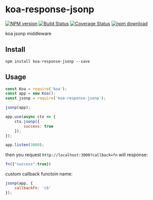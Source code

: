 # koa-response-jsonp

[![NPM version][npm-image]][npm-url]
[![Build Status][travis-image]][travis-url]
[![Coverage Status][coveralls-image]][coveralls-url]
[![npm download][download-image]][download-url]

koa jsonp middleware

## Install

```shell
npm install koa-response-jsonp --save
```

## Usage

```javascript
const Koa = require('koa');
const app = new Koa();
const jsonp = require('koa-response-jsonp');

jsonp(app);

app.use(async ctx => {
	ctx.jsonp({
		success: true
	});
});

app.listen(3000);
```

then you request `http://localhost:3000?callback=fn` will response:

```javascript
fn({"success":true})
```

custom callback functoin name:

```javascript
jsonp(app, {
	callbackFn: 'cb'
});
```


[npm-image]: https://img.shields.io/npm/v/koa-response-jsonp.svg?style=flat-square
[npm-url]: https://www.npmjs.com/package/koa-response-jsonp
[travis-image]: https://img.shields.io/travis/keenwon/koa-response-jsonp.svg?style=flat-square
[travis-url]: https://travis-ci.org/keenwon/koa-response-jsonp
[coveralls-image]: https://img.shields.io/coveralls/keenwon/koa-response-jsonp.svg?style=flat-square
[coveralls-url]: https://coveralls.io/github/keenwon/koa-response-jsonp?branch=master
[download-image]: https://img.shields.io/npm/dm/koa-response-jsonp.svg?style=flat-square
[download-url]: https://npmjs.org/package/koa-response-jsonp
